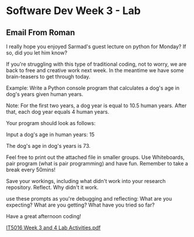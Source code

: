 # Software Dev Week 3 - Lab

## Email From Roman
I really hope you enjoyed Sarmad's guest lecture on python for Monday? If so, did you let him know?

If you're struggling with this type of traditional coding, not to worry, we are back to free and creative work next week. In the meantime we have some brain-teasers to get through today. 

Example: Write a Python console program that calculates a dog's age in dog's years given human years.

Note: For the first two years, a dog year is equal to 10.5 human years. After that, each dog year equals 4 human years.

Your program should look as follows:

Input a dog's age in human years: 15

The dog's age in dog's years is 73.

Feel free to print out the attached file in smaller groups. Use Whiteboards, pair program (what is pair programming) and have fun. Remember to take a break every 50mins!

Save your workings, including what didn't work into your research repository. Reflect. Why didn't it work.

use these prompts as you're debugging and reflecting: What are you expecting? What are you getting? What have you tried so far?

Have a great afternoon coding!

[IT5016 Week 3 and 4 Lab Activities.pdf](https://github.com/20220819/ResearchRepo/files/9304705/IT5016.Week.3.and.4.Lab.Activities.pdf)
